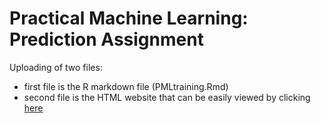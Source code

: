 # Practical Machine Learning: Prediction Assignment

Uploading of two files:
* first file is the R markdown file (PMLtraining.Rmd)
* second file is the HTML website that can be easily viewed by clicking [here](www.rgeenowak.github.io)
